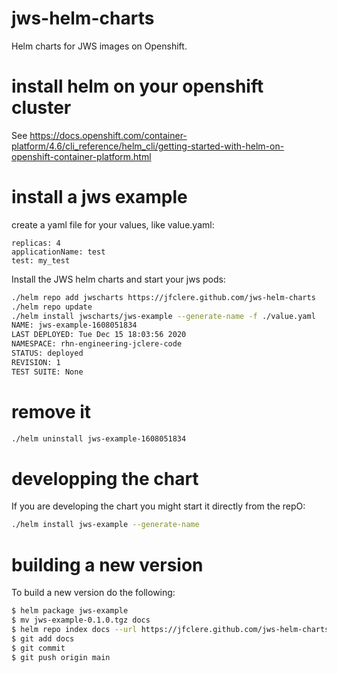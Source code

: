 # jws-helm-charts
Helm charts for JWS images on Openshift.

# install helm on your openshift cluster
See https://docs.openshift.com/container-platform/4.6/cli_reference/helm_cli/getting-started-with-helm-on-openshift-container-platform.html

# install a jws example
create a yaml file for your values, like value.yaml:
```
replicas: 4
applicationName: test
test: my_test
```
Install the JWS helm charts and start your jws pods:
```bash
./helm repo add jwscharts https://jfclere.github.com/jws-helm-charts
./helm repo update
./helm install jwscharts/jws-example --generate-name -f ./value.yaml
NAME: jws-example-1608051834
LAST DEPLOYED: Tue Dec 15 18:03:56 2020
NAMESPACE: rhn-engineering-jclere-code
STATUS: deployed
REVISION: 1
TEST SUITE: None
```
# remove it
```bash
./helm uninstall jws-example-1608051834
```
# developping the chart
If you are developing the chart you might start it directly from the repO:
```bash
./helm install jws-example --generate-name
```

# building a new version
To build a new version do the following:
```bash
$ helm package jws-example
$ mv jws-example-0.1.0.tgz docs
$ helm repo index docs --url https://jfclere.github.com/jws-helm-charts
$ git add docs
$ git commit
$ git push origin main
```
